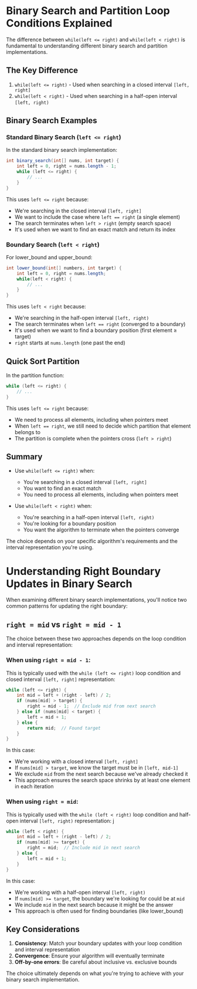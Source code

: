 # Binary Search and Partition Loop Conditions Explained

The difference between `while(left <= right)` and `while(left < right)` is fundamental to understanding different binary search and partition implementations.

## The Key Difference

1. `while(left <= right)` - Used when searching in a closed interval `[left, right]`
2. `while(left < right)` - Used when searching in a half-open interval `[left, right)`

## Binary Search Examples

### Standard Binary Search (`left <= right`)

In the standard binary search implementation:

```java
int binary_search(int[] nums, int target) {
    int left = 0, right = nums.length - 1;
    while (left <= right) {
        // ...
    }
}
```

This uses `left <= right` because:
- We're searching in the closed interval `[left, right]`
- We want to include the case where `left == right` (a single element)
- The search terminates when `left > right` (empty search space)
- It's used when we want to find an exact match and return its index

### Boundary Search (`left < right`)

For lower_bound and upper_bound:

```java
int lower_bound(int[] numbers, int target) {
    int left = 0, right = nums.length;
    while(left < right) {
        // ...
    }
}
```

This uses `left < right` because:
- We're searching in the half-open interval `[left, right)`
- The search terminates when `left == right` (converged to a boundary)
- It's used when we want to find a boundary position (first element ≥ target)
- `right` starts at `nums.length` (one past the end)

## Quick Sort Partition

In the partition function:

```java
while (left <= right) {
    // ...
}
```

This uses `left <= right` because:
- We need to process all elements, including when pointers meet
- When `left == right`, we still need to decide which partition that element belongs to
- The partition is complete when the pointers cross (`left > right`)

## Summary

- Use `while(left <= right)` when:
  - You're searching in a closed interval `[left, right]`
  - You want to find an exact match
  - You need to process all elements, including when pointers meet

- Use `while(left < right)` when:
  - You're searching in a half-open interval `[left, right)`
  - You're looking for a boundary position
  - You want the algorithm to terminate when the pointers converge

The choice depends on your specific algorithm's requirements and the interval representation you're using.


# Understanding Right Boundary Updates in Binary Search

When examining different binary search implementations, you'll notice two common patterns for updating the right boundary:

## `right = mid` vs `right = mid - 1`

The choice between these two approaches depends on the loop condition and interval representation:

### When using `right = mid - 1`:

This is typically used with the `while (left <= right)` loop condition and closed interval `[left, right]` representation:

```java
while (left <= right) {
    int mid = left + (right - left) / 2;
    if (nums[mid] > target) {
        right = mid - 1;  // Exclude mid from next search
    } else if (nums[mid] < target) {
        left = mid + 1;
    } else {
        return mid;  // Found target
    }
}
```

In this case:
- We're working with a closed interval `[left, right]`
- If `nums[mid] > target`, we know the target must be in `[left, mid-1]`
- We exclude `mid` from the next search because we've already checked it
- This approach ensures the search space shrinks by at least one element in each iteration

### When using `right = mid`:

This is typically used with the `while (left < right)` loop condition and half-open interval `[left, right)` representation:
j
```java
while (left < right) {
    int mid = left + (right - left) / 2;
    if (nums[mid] >= target) {
        right = mid;  // Include mid in next search
    } else {
        left = mid + 1;
    }
}
```

In this case:
- We're working with a half-open interval `[left, right)`
- If `nums[mid] >= target`, the boundary we're looking for could be at `mid`
- We include `mid` in the next search because it might be the answer
- This approach is often used for finding boundaries (like lower_bound)

## Key Considerations

1. **Consistency**: Match your boundary updates with your loop condition and interval representation
2. **Convergence**: Ensure your algorithm will eventually terminate
3. **Off-by-one errors**: Be careful about inclusive vs. exclusive bounds

The choice ultimately depends on what you're trying to achieve with your binary search implementation.